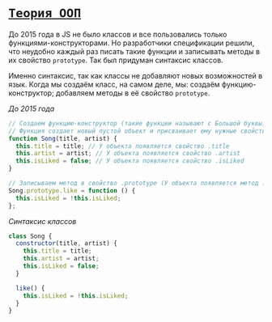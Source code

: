 # [`Теория ООП`](../index.md)

До 2015 года в JS не было классов и все пользовались только функциями-конструкторами. Но разработчики спецификации решили, что неудобно каждый раз писать такие функции и записывать методы в их свойство `prototype`. Так был придуман синтаксис классов.

Именно синтаксис, так как классы не добавляют новых возможностей в язык. Когда мы создаём класс, на самом деле, мы: создаём функцию-конструктор; добавляем методы в её свойство `prototype`.

_До 2015 года_

```js
// Создаем функцию-конструктор (такие функции называют с Большой буквы)
// Функция создает новый пустой объект и присваивает ему нужные свойства
function Song(title, artist) {
  this.title = title; // У объекта появляется свойство .title
  this.artist = artist; // У объекта появляется свойство .artist
  this.isLiked = false; // У объекта появляется свойство .isLiked
}

// Записываем метод в свойство .prototype (У объекта появляется метод .like)
Song.prototype.like = function () {
  this.isLiked = !this.isLiked;
};
```

_Синтаксис классов_

```js
class Song {
  constructor(title, artist) {
    this.title = title;
    this.artist = artist;
    this.isLiked = false;
  }

  like() {
    this.isLiked = !this.isLiked;
  }
}
```
